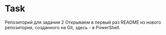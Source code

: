 # Task
Репозиторий для задания 2
Открываем в первый раз README из нового репозитория, созданного на Git, здесь - в PowerShell.